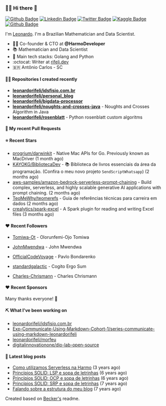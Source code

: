 ### 👨‍💻 Hi there 👋

[![Github Badge](https://img.shields.io/badge/-Github-red?style=flat-square&logo=Github&logoColor=white&link=https://github.com/leonardorifeli)](https://github.com/leonardorifeli)
[![Linkedin Badge](https://img.shields.io/badge/-LinkedIn-red?style=flat-square&logo=Linkedin&logoColor=white&link=https://www.linkedin.com/in/leonardorifeli/)](https://www.linkedin.com/in/leonardorifeli/)
[![Twitter Badge](https://img.shields.io/badge/-Twitter-red?style=flat-square&labelColor=red&logo=twitter&logoColor=white&link=https://twitter.com/leonardorifeli)](https://twitter.com/leonardorifeli)
[![Kaggle Badge](https://img.shields.io/badge/-Kaggle-red?style=flat-square&logo=Kaggle&logoColor=white&link=https://www.kaggle.com/leonardorifeli)](https://www.kaggle.com/leonardorifeli)
[![Github Badge](https://komarev.com/ghpvc/?username=leonardorifeli&label=Profile%20views&color=red&style=flat)](https://github.com/leonardorifeli)

I'm [Leonardo](https://rifeli.dev). I'm a Brazilian Mathematician and Data Scientist.

- :office_worker: Co-founder & CTO at **@HarmoDeveloper**
- 📚 Mathematician and Data Scientist
- 💙 Main tech stacks: Golang and Python
- :octocat: Writer at [rifeli.dev](https://rifeli.dev)
- 🇧🇷 Antônio Carlos - SC

#### 👨‍💻 Repositories I created recently
- **[leonardorifeli/idsfisio.com.br](https://github.com/leonardorifeli/idsfisio.com.br)**
- **[leonardorifeli/personal_blog](https://github.com/leonardorifeli/personal_blog)**
- **[leonardorifeli/bigdata-processor](https://github.com/leonardorifeli/bigdata-processor)**
- **[leonardorifeli/noughts-and-crosses-java](https://github.com/leonardorifeli/noughts-and-crosses-java)** - Noughts and Crosses Algorithm in Java
- **[leonardorifeli/rosenblatt](https://github.com/leonardorifeli/rosenblatt)** - Python rosenblatt custom algoritms

#### 🔨 My recent Pull Requests



#### ⭐ Recent Stars


- [progrium/darwinkit](https://github.com/progrium/darwinkit) - Native Mac APIs for Go. Previously known as MacDriver (1 month ago)
- [KAYOKG/BibliotecaDev](https://github.com/KAYOKG/BibliotecaDev) - 📚 Biblioteca de livros essenciais da área da programação. (Confira o meu novo projeto `SendScriptWhatsapp`) (2 months ago)
- [aws-samples/amazon-bedrock-serverless-prompt-chaining](https://github.com/aws-samples/amazon-bedrock-serverless-prompt-chaining) - Build complex, serverless, and highly scalable generative AI applications with prompt chaining. (2 months ago)
- [TeoMeWhy/teomerefs](https://github.com/TeoMeWhy/teomerefs) - Guia de referências técnicas para carreira em dados (2 months ago)
- [crealytics/spark-excel](https://github.com/crealytics/spark-excel) - A Spark plugin for reading and writing Excel files (3 months ago)

#### ❤️ Recent Followers


- [Tomiwa-Ot](https://github.com/Tomiwa-Ot) - Olorunfemi-Ojo Tomiwa

- [JohnMwendwa](https://github.com/JohnMwendwa) - John Mwendwa

- [OfficialCodeVoyage](https://github.com/OfficialCodeVoyage) - Pavlo Bondarenko

- [standardgalactic](https://github.com/standardgalactic) - Cogito Ergo Sum

- [Charles-Chrismann](https://github.com/Charles-Chrismann) - Charles Chrismann


#### ❤️ Recent Sponsors



Many thanks everyone! 🙏

#### ⛏️ What I've been working on

- [leonardorifeli/idsfisio.com.br](https://github.com/leonardorifeli/idsfisio.com.br)
- [Exp-Communicate-Using-Markdown-Cohort-1/series-communicate-using-markdown-leonardorifeli](https://github.com/Exp-Communicate-Using-Markdown-Cohort-1/series-communicate-using-markdown-leonardorifeli)
- [leonardorifeli/morfeu](https://github.com/leonardorifeli/morfeu)
- [digitalinnovationone/dio-lab-open-source](https://github.com/digitalinnovationone/dio-lab-open-source)

#### 📄 Latest blog posts
- [Como utilizamos Serverless na Harmo](https://rifeli.dev/blog/2020-10-08-como-utilizamos-serverless-na-harmo/) (3 years ago)
- [Princípios SOLID: LSP e sopa de letrinhas](https://rifeli.dev/blog/2017-12-30-principios-solid-lsp-e-sopa-de-letrinhas/) (6 years ago)
- [Princípios SOLID: OCP e sopa de letrinhas](https://rifeli.dev/blog/2017-12-06-principios-solid-ocp-e-sopa-de-letrinhas/) (6 years ago)
- [Princípios SOLID: SRP e sopa de letrinhas](https://rifeli.dev/blog/2017-03-25-principios-solid-srp-e-sopa-de-letrinhas/) (7 years ago)
- [Falando sobre a estrutura do meu blog](https://rifeli.dev/blog/2016-11-11-falando-sobre-a-estrutura-do-meu-blog/) (7 years ago)

Created based on [Becker's](https://github.com/caarlos0) readme.
